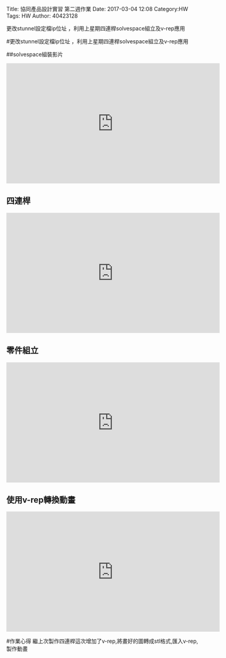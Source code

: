 Title: 協同產品設計實習 第二週作業
Date: 2017-03-04 12:08
Category:HW
Tags: HW
Author: 40423128

更改stunnel設定檔ip位址 ，利用上星期四連桿solvespace組立及v-rep應用

<!-- PELICAN_END_SUMMARY -->
#更改stunnel設定檔ip位址 ，利用上星期四連桿solvespace組立及v-rep應用


##solvespace組裝影片

<iframe width="560" height="315" src="https://www.youtube.com/embed/13O2qt3Wrp4" frameborder="0" allowfullscreen></iframe>

## 四連桿

<iframe width="560" height="315" src="https://www.youtube.com/embed/y4bUD9dtugU" frameborder="0" allowfullscreen></iframe>

## 零件組立

<iframe width="560" height="315" src="https://www.youtube.com/embed/pQQbdOVyIFU" frameborder="0" allowfullscreen></iframe>

## 使用v-rep轉換動畫

<iframe width="560" height="315" src="https://www.youtube.com/embed/S79nyBXpbJQ" frameborder="0" allowfullscreen></iframe>

#作業心得
繼上次製作四連桿這次增加了v-rep,將畫好的圖轉成stl格式,匯入v-rep,製作動畫

